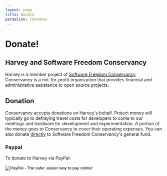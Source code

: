 ```yaml
---
layout: page
title: Donate
permalink: /donate/
---
```

# Donate!

## Harvey and Software Freedom Conservancy
Harvey is a member project of [Software Freedom Conservancy](https://github.com/Harvey-OS/harvey/wiki/Conservancy). Conservancy is a not-for-profit organization that provides financial and administrative assistance to open source projects.

## Donation
Conservancy accepts donations on Harvey's behalf. Project money will typically go to defraying travel costs for developers to come to our meetings and hardware for development and experimentation. A portion of the money goes to Conservancy to cover their operating expenses. You can also donate [directly](https://sfconservancy.org/donate) to Software Freedom Conservancy's general fund.

### Paypal
To donate to Harvey via PayPal:

<form action="https://www.paypal.com/cgi-bin/webscr" method="post" target="_top">
<input type="hidden" name="cmd" value="_s-xclick">
<input type="hidden" name="hosted_button_id" value="7Q45ZGJBQZZVN">
<input type="image" src="https://www.paypalobjects.com/en_US/i/btn/btn_donateCC_LG.gif" border="0" name="submit" alt="PayPal - The safer, easier way to pay online!">
<img alt="" border="0" src="https://www.paypalobjects.com/en_US/i/scr/pixel.gif" width="1" height="1">
</form>
